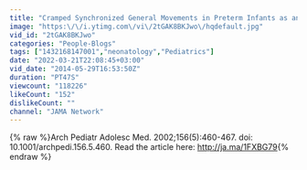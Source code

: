 ```yaml
---
title: "Cramped Synchronized General Movements in Preterm Infants as an Early Marker for Cerebral Palsy 3"
image: "https:\/\/i.ytimg.com\/vi\/2tGAK8BKJwo\/hqdefault.jpg"
vid_id: "2tGAK8BKJwo"
categories: "People-Blogs"
tags: ["1432168147001","neonatology","Pediatrics"]
date: "2022-03-21T22:08:45+03:00"
vid_date: "2014-05-29T16:53:50Z"
duration: "PT47S"
viewcount: "118226"
likeCount: "152"
dislikeCount: ""
channel: "JAMA Network"
---
```

{% raw %}Arch Pediatr Adolesc Med. 2002;156(5):460-467. doi: 10.1001/archpedi.156.5.460. Read the article here: <a rel="nofollow" target="blank" href="http://ja.ma/1FXBG79">http://ja.ma/1FXBG79</a>{% endraw %}
